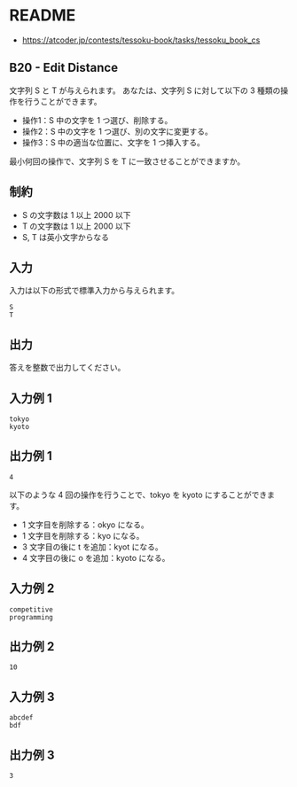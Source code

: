 # README
- <https://atcoder.jp/contests/tessoku-book/tasks/tessoku_book_cs>
## B20 - Edit Distance
文字列 S と T が与えられます。
あなたは、文字列 S に対して以下の 3 種類の操作を行うことができます。

- 操作1：S 中の文字を 1 つ選び、削除する。
- 操作2：S 中の文字を 1 つ選び、別の文字に変更する。
- 操作3：S 中の適当な位置に、文字を 1 つ挿入する。

最小何回の操作で、文字列 S を T に一致させることができますか。
## 制約
* S の文字数は 1 以上 2000 以下
* T の文字数は 1 以上 2000 以下
* S, T は英小文字からなる
## 入力
入力は以下の形式で標準入力から与えられます。

```
S
T
```
## 出力
答えを整数で出力してください。
## 入力例 1
```
tokyo
kyoto
```
## 出力例 1
```
4
```

以下のような 4 回の操作を行うことで、tokyo を kyoto にすることができます。

* 1 文字目を削除する：okyo になる。
* 1 文字目を削除する：kyo になる。
* 3 文字目の後に t を追加：kyot になる。
* 4 文字目の後に o を追加：kyoto になる。
## 入力例 2
```
competitive
programming
```
## 出力例 2
```
10
```
## 入力例 3
```
abcdef
bdf
```
## 出力例 3
```
3
```
